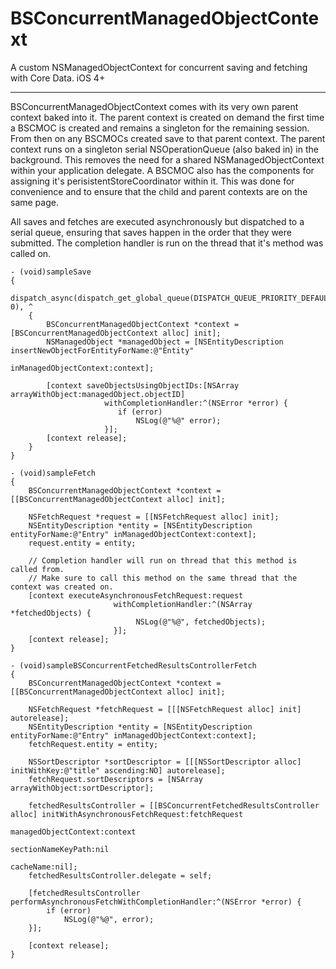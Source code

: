 BSConcurrentManagedObjectContext
==============================
A custom NSManagedObjectContext for concurrent saving and fetching with Core Data. iOS 4+
- - -

BSConcurrentManagedObjectContext comes with its very own parent context baked into it. The parent context is created on demand the first time a BSCMOC is created and remains a singleton for the remaining session. From then on any BSCMOCs created save to that parent context. The parent context runs on a singleton serial NSOperationQueue (also baked in) in the background. This removes the need for a shared NSManagedObjectContext within your application delegate. A BSCMOC also has the components for assigning it's perisistentStoreCoordinator within it. This was done for convenience and to ensure that the child and parent contexts are on the same page.

All saves and fetches are executed asynchronously but dispatched to a serial queue, ensuring that saves happen in the order that they were submitted. The completion handler is run on the thread that it's method was called on.


    - (void)sampleSave
    {
        dispatch_async(dispatch_get_global_queue(DISPATCH_QUEUE_PRIORITY_DEFAULT, 0), ^
        {
            BSConcurrentManagedObjectContext *context = [BSConcurrentManagedObjectContext alloc] init];
            NSManagedObject *managedObject = [NSEntityDescription insertNewObjectForEntityForName:@"Entity"
                                                                           inManagedObjectContext:context];
        
            [context saveObjectsUsingObjectIDs:[NSArray arrayWithObject:managedObject.objectID]
                         withCompletionHandler:^(NSError *error) {
                            if (error)
                                NSLog(@"%@" error);
                         }];
            [context release];
        }
    }
    
    - (void)sampleFetch
    {
        BSConcurrentManagedObjectContext *context = [[BSConcurrentManagedObjectContext alloc] init];

        NSFetchRequest *request = [[NSFetchRequest alloc] init];
        NSEntityDescription *entity = [NSEntityDescription entityForName:@"Entry" inManagedObjectContext:context];    
        request.entity = entity;
        
        // Completion handler will run on thread that this method is called from.
        // Make sure to call this method on the same thread that the context was created on.
        [context executeAsynchronousFetchRequest:request
                           withCompletionHandler:^(NSArray *fetchedObjects) {
                                NSLog(@"%@", fetchedObjects);
                           }];
        [context release];
    }
    
    - (void)sampleBSConcurrentFetchedResultsControllerFetch
    {
        BSConcurrentManagedObjectContext *context = [[BSConcurrentManagedObjectContext alloc] init];
    
        NSFetchRequest *fetchRequest = [[[NSFetchRequest alloc] init] autorelease];
        NSEntityDescription *entity = [NSEntityDescription entityForName:@"Entry" inManagedObjectContext:context];
        fetchRequest.entity = entity;
    
        NSSortDescriptor *sortDescriptor = [[[NSSortDescriptor alloc] initWithKey:@"title" ascending:NO] autorelease];
        fetchRequest.sortDescriptors = [NSArray arrayWithObject:sortDescriptor];
    
        fetchedResultsController = [[BSConcurrentFetchedResultsController alloc] initWithAsynchronousFetchRequest:fetchRequest
                                                                                             managedObjectContext:context
                                                                                               sectionNameKeyPath:nil
                                                                                                        cacheName:nil];
        fetchedResultsController.delegate = self;
        
        [fetchedResultsController performAsynchronousFetchWithCompletionHandler:^(NSError *error) {
            if (error)
                NSLog(@"%@", error);
        }];
        
        [context release];
    }